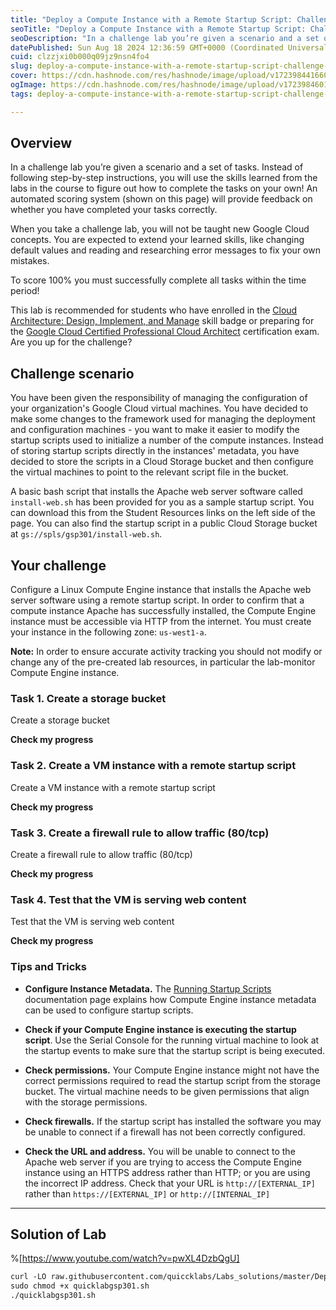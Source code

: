 ```yaml
---
title: "Deploy a Compute Instance with a Remote Startup Script: Challenge Lab - GSP301"
seoTitle: "Deploy a Compute Instance with a Remote Startup Script: Challenge Lab"
seoDescription: "In a challenge lab you’re given a scenario and a set of tasks. Instead of following step-by-step instructions, you will use the skills learned from the labs"
datePublished: Sun Aug 18 2024 12:36:59 GMT+0000 (Coordinated Universal Time)
cuid: clzzjxi0b000q09jz9nsn4fo4
slug: deploy-a-compute-instance-with-a-remote-startup-script-challenge-lab-gsp301
cover: https://cdn.hashnode.com/res/hashnode/image/upload/v1723984416603/060961ee-1723-447b-adf1-b1a9be91db8b.png
ogImage: https://cdn.hashnode.com/res/hashnode/image/upload/v1723984601139/4c330eac-8698-4760-9d03-10c0b73dbca4.png
tags: deploy-a-compute-instance-with-a-remote-startup-script-challenge-lab-gsp301

---
```


## **Overview**

In a challenge lab you’re given a scenario and a set of tasks. Instead of following step-by-step instructions, you will use the skills learned from the labs in the course to figure out how to complete the tasks on your own! An automated scoring system (shown on this page) will provide feedback on whether you have completed your tasks correctly.

When you take a challenge lab, you will not be taught new Google Cloud concepts. You are expected to extend your learned skills, like changing default values and reading and researching error messages to fix your own mistakes.

To score 100% you must successfully complete all tasks within the time period!

This lab is recommended for students who have enrolled in the [Cloud Architecture: Design, Implement, and Manage](https://www.cloudskillsboost.google/course_templates/640) skill badge or preparing for the [Google Cloud Certified Professional Cloud Architect](https://cloud.google.com/certification/cloud-architect) certification exam. Are you up for the challenge?

## **Challenge scenario**

You have been given the responsibility of managing the configuration of your organization's Google Cloud virtual machines. You have decided to make some changes to the framework used for managing the deployment and configuration machines - you want to make it easier to modify the startup scripts used to initialize a number of the compute instances. Instead of storing startup scripts directly in the instances' metadata, you have decided to store the scripts in a Cloud Storage bucket and then configure the virtual machines to point to the relevant script file in the bucket.

A basic bash script that installs the Apache web server software called `install-web.sh` has been provided for you as a sample startup script. You can download this from the Student Resources links on the left side of the page. You can also find the startup script in a public Cloud Storage bucket at `gs://spls/gsp301/install-web.sh`.

## **Your challenge**

Configure a Linux Compute Engine instance that installs the Apache web server software using a remote startup script. In order to confirm that a compute instance Apache has successfully installed, the Compute Engine instance must be accessible via HTTP from the internet. You must create your instance in the following zone: `us-west1-a`.

**Note:** In order to ensure accurate activity tracking you should not modify or change any of the pre-created lab resources, in particular the lab-monitor Compute Engine instance.

### Task 1. Create a storage bucket

Create a storage bucket

**Check my progress**

### Task 2. Create a VM instance with a remote startup script

Create a VM instance with a remote startup script

**Check my progress**

### Task 3. Create a firewall rule to allow traffic (80/tcp)

Create a firewall rule to allow traffic (80/tcp)

**Check my progress**

### Task 4. Test that the VM is serving web content

Test that the VM is serving web content

**Check my progress**

### Tips and Tricks

* **Configure Instance Metadata.** The [Running Startup Scripts](https://cloud.google.com/compute/docs/startupscript) documentation page explains how Compute Engine instance metadata can be used to configure startup scripts.
    
* **Check if your Compute Engine instance is executing the startup script**. Use the Serial Console for the running virtual machine to look at the startup events to make sure that the startup script is being executed.
    
* **Check permissions.** Your Compute Engine instance might not have the correct permissions required to read the startup script from the storage bucket. The virtual machine needs to be given permissions that align with the storage permissions.
    
* **Check firewalls.** If the startup script has installed the software you may be unable to connect if a firewall has not been correctly configured.
    
* **Check the URL and address.** You will be unable to connect to the Apache web server if you are trying to access the Compute Engine instance using an HTTPS address rather than HTTP; or you are using the incorrect IP address. Check that your URL is `http://[EXTERNAL_IP]` rather than `https://[EXTERNAL_IP]` or `http://[INTERNAL_IP]`
    

---

## Solution of Lab

%[https://www.youtube.com/watch?v=pwXL4DzbQgU] 

```apache
curl -LO raw.githubusercontent.com/quiccklabs/Labs_solutions/master/Deploy%20a%20Compute%20Instance%20with%20a%20Remote%20Startup%20Script%20Challenge%20Lab/quicklabgsp301.sh
sudo chmod +x quicklabgsp301.sh
./quicklabgsp301.sh
```